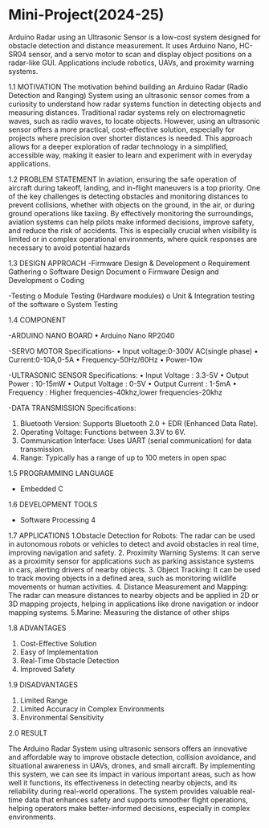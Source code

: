# Mini-Project(2024-25)
Arduino Radar using an Ultrasonic Sensor is a low-cost system designed for obstacle detection and distance measurement. It uses Arduino Nano, HC-SR04 sensor, and a servo motor to scan and display object positions on a radar-like GUI. Applications include robotics, UAVs, and proximity warning systems.

1.1	MOTIVATION
The motivation behind building an Arduino Radar (Radio Detection and Ranging) System using an ultrasonic sensor comes from a curiosity to understand how radar systems function in detecting objects and measuring distances. Traditional radar systems rely on electromagnetic waves, such as radio waves, to locate objects. However, using an ultrasonic sensor offers a more practical, cost-effective solution, especially for projects where precision over shorter distances is needed. This approach allows for a deeper exploration of radar technology in a simplified, accessible way, making it easier to learn and experiment with in everyday applications.

1.2	PROBLEM STATEMENT
In aviation, ensuring the safe operation of aircraft during takeoff, landing, and in-flight maneuvers is a top priority. One of the key challenges is detecting obstacles and monitoring distances to prevent collisions, whether with objects on the ground, in the air, or during ground operations like taxiing. By effectively monitoring the surroundings, aviation systems can help pilots make informed decisions, improve safety, and reduce the risk of accidents. This is especially crucial when visibility is limited or in complex operational environments, where quick responses are necessary to avoid potential hazards

1.3	DESIGN APPROACH
-Firmware Design & Development
o	Requirement Gathering
o	Software Design Document
o	Firmware Design and Development
o	Coding

-Testing 
o	Module Testing (Hardware modules)
o	Unit & Integration testing of the software
o	System Testing

1.4 COMPONENT

-ARDUINO NANO BOARD
• Arduino Nano RP2040

-SERVO MOTOR
Specifications-
•	Input voltage:0-300V AC(single phase)
•	Current:0-10A,0-5A
•	Frequency-50Hz/60Hz
•	Power-10w

-ULTRASONIC SENSOR
Specifications:
•	Input Voltage 		: 3.3-5V
•	Output Power 		: 10-15mW
•	Output Voltage 	: 0-5V
•	Output Current 	: 1-5mA
•	Frequency : Higher frequencies-40khz,lower frequencies-20khz  

-DATA TRANSMISSION
 Specifications:
1.	Bluetooth Version: Supports Bluetooth 2.0 + EDR (Enhanced Data Rate).
2.	Operating Voltage: Functions between 3.3V to 6V.
3.	Communication Interface: Uses UART (serial communication) for data transmission.
4.	Range: Typically has a range of up to 100 meters in open spac


1.5	PROGRAMMING LANGUAGE
 -	Embedded C

1.6	DEVELOPMENT TOOLS
 -	Software Processing 4

1.7 APPLICATIONS
1.Obstacle Detection for Robots: The radar can be used in autonomous robots or vehicles to detect and avoid obstacles in real time, improving navigation and safety. 
2. Proximity Warning Systems: It can serve as a proximity sensor for applications such as parking assistance systems in cars, alerting drivers of nearby objects. 
3. Object Tracking: It can be used to track moving objects in a defined area, such as monitoring wildlife movements or human activities. 
4. Distance Measurement and Mapping: The radar can measure distances to nearby objects and be applied in 2D or 3D mapping projects, helping in applications like drone navigation or indoor mapping systems. 
5.Marine: Measuring the distance of other ships
 
1.8 ADVANTAGES
1.	Cost-Effective Solution
2.	Easy of Implementation
3.	Real-Time Obstacle Detection
4.	Improved Safety
   
1.9 DISADVANTAGES
1.	Limited Range
2.	Limited Accuracy in Complex Environments
3.	Environmental Sensitivity

2.0 RESULT

 The Arduino Radar System using ultrasonic sensors offers an innovative and affordable way to improve obstacle detection, collision avoidance, and situational awareness in UAVs, drones, and small aircraft. By implementing this system, we can see its impact in various important areas, such as how well it functions, its effectiveness in detecting nearby objects, and its reliability during real-world operations. The system provides valuable real-time data that enhances safety and supports smoother flight operations, helping operators make better-informed decisions, especially in complex environments.



